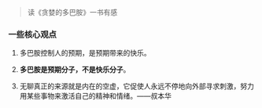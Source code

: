 > 读《贪婪的多巴胺》一书有感

### 一些核心观点

1. 多巴胺控制人的预期，是预期带来的快乐。

2. **多巴胺是预期分子，不是快乐分子**。

3. 无聊真正的来源就是内在的空虚，它促使人永远不停地向外部寻求刺激，努力用某些事物来激活自己的精神和情绪。——叔本华

